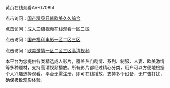 黄页在线观看AV-0708ht

点击访问：<a href="https://heiliaoxqkkct.pages.dev">国产精品日韩欧美久久综合</a>

点击访问：<a href="https://heiliaoxwd5i8.pages.dev">成人三级视频在线观看一区二区</a>

点击访问：<a href="https://heiliaowzu4ur.pages.dev">国产福利电影一区二区三区</a>

点击访问：<a href="https://heiliaozj3tjd.pages.dev">欧美激情一区二区三区高清视频</a>

本平台为您提供各类精选成人影片，覆盖热门剧情、系列、制服、人妻、欧美激情等多种题材，支持高清视频播放。所有影片都经过精心分类，用户可以方便地根据个人兴趣选择观看。平台无需注册，即可在线播放，支持多个设备，无广告打扰，确保极致观影体验。

<span style="display:none;">[Canonical link](）</span>
